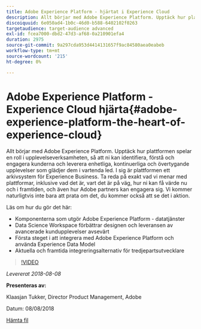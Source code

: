 ```yaml
---
title: Adobe Experience Platform - hjärtat i Experience Cloud
description: Allt börjar med Adobe Experience Platform. Upptäck hur plattformen spelar en roll i upplevelseverksamheten, så att ni kan identifiera, förstå och engagera kunderna och leverera enhetliga, kontinuerliga och övertygande upplevelser som glädjer dem i vartenda led.
discoiquuid: 6e050ad4-1b0c-46d0-b588-6402102f0263
targetaudience: target-audience advanced
exl-id: fcea7000-dbd2-47d3-af68-0a210901efa4
duration: 2975
source-git-commit: 9a297cda953d4414131657f9ac84580aea0eabeb
workflow-type: tm+mt
source-wordcount: '215'
ht-degree: 0%

---
```


# Adobe Experience Platform - Experience Cloud hjärta{#adobe-experience-platform-the-heart-of-experience-cloud}

Allt börjar med Adobe Experience Platform. Upptäck hur plattformen spelar en roll i upplevelseverksamheten, så att ni kan identifiera, förstå och engagera kunderna och leverera enhetliga, kontinuerliga och övertygande upplevelser som glädjer dem i vartenda led. I sig är plattformen ett arkivsystem för Experience Business.  Ta reda på exakt vad vi menar med plattformar, inklusive vad det är, vart det är på väg, hur ni kan få värde nu och i framtiden, och även hur Adobe partners kan engagera sig. Vi kommer naturligtvis inte bara att prata om det, du kommer också att se det i aktion.

Läs om hur du gör det här:

* Komponenterna som utgör Adobe Experience Platform - datatjänster
* Data Science Workspace förbättrar designen och leveransen av avancerade kundupplevelser avsevärt
* Första steget i att integrera med Adobe Experience Platform och använda Experience Data Model
* Aktuella och framtida integreringsalternativ för tredjepartsutvecklare

>[!VIDEO](https://video.tv.adobe.com/v/23270/?quality=9)

*Levererat 2018-08-08*

**Presenteras av:**

Klaasjan Tukker, Director Product Management, Adobe

Datum: 08/08/2018

[Hämta fil](assets/20180808-gems-adobe+cloud+platform-experience+system+of+record-1.pdf)

<!--
[Get back to the Overview](https://helpx.adobe.com/experience-manager/kt/eseminars/gems/aem-index.html)
-->
